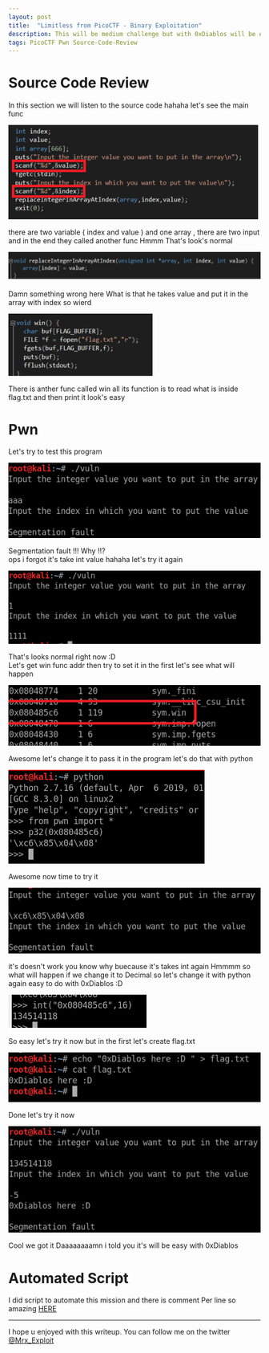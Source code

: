 ```yaml
---
layout: post
title:  "Limitless from PicoCTF - Binary Exploitation"
description: This will be medium challenge but with 0xDiablos will be easy on God `s will :D
tags: PicoCTF Pwn Source-Code-Review 
---
```


# Source Code Review

In this section we will listen to the source code hahaha let's see the main func

![image](/images/binary-exploitation/limitless/discover.png)

there are two variable ( index and value ) and one array , there are two input and in the end they called another func Hmmm That's look's normal

![image](/images/binary-exploitation/limitless/indexing.png)

Damn something wrong here What is that he takes value and put it in the array with index so wierd

![image](/images/binary-exploitation/limitless/win.png)

There is anther func called win all its function is to read what is inside flag.txt and then print it look's easy  

# Pwn

Let's try to test this program

![image](/images/binary-exploitation/limitless/aaa.png)

Segmentation fault !!! Why !!?  
ops i forgot it's take int value hahaha let's try it again  

![image](/images/binary-exploitation/limitless/normal.png)

That's looks normal right now :D  
Let's get win func addr then try to set it in the first let's see what will happen

![image](/images/binary-exploitation/limitless/winfunc.png)

Awesome let's change it to pass it in the program let's do that with python

![image](/images/binary-exploitation/limitless/p32.png)

Awesome now time to try it

![image](/images/binary-exploitation/limitless/addr.png)

it's doesn't work you know why buecause it's takes int again Hmmmm so what will happen if we change it to Decimal so let's change it with python again easy to do with 0xDiablos :D

![image](/images/binary-exploitation/limitless/hextodecimal.png)

So easy let's try it now but in the first let's create flag.txt

![image](/images/binary-exploitation/limitless/createflag.png)

Done let's try it now

![image](/images/binary-exploitation/limitless/done.png)

Cool we got it Daaaaaaaamn i told you it's will be easy with 0xDiablos  

# Automated Script

I did script to automate this mission and there is comment Per line so amazing [HERE](https://github.com/0xDiablos/CTF-Scripts/tree/master/Binary%20Exploitation/limitless)  

---

I hope u enjoyed with this writeup. You can follow me on the twitter [@Mrx_Exploit](https://twitter.com/MRX_Exploit)